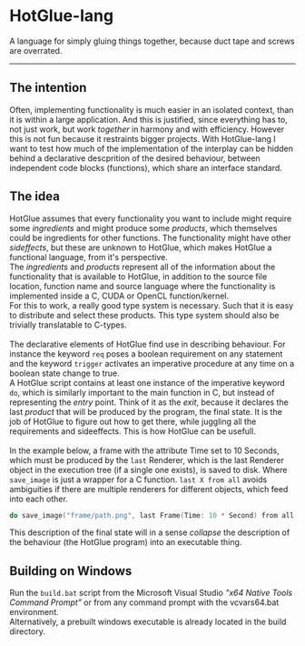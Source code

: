# HotGlue-lang

A language for simply gluing things together, because duct tape and screws are overrated.
<hr>

## The intention

Often, implementing functionality is much easier in an isolated context, than it is within a large application.
And this is justified, since everything has to, not just work, but work *together* in harmony and with efficiency.
However this is not fun because it restraints bigger projects. With HotGlue-lang I want to test how much
of the implementation of the interplay can be hidden behind a declarative descprition of the desired behaviour,
between independent code blocks (functions), which share an interface standard.

## The idea

HotGlue assumes that every functionality you want to include might require some *ingredients* and might produce some
*products*, which themselves could be ingredients for other functions. The functionality might have other *sideffects*,
but these are unknown to HotGlue, which makes HotGlue a functional language, from it's perspective.\
The *ingredients* and *products* represent all of the information about the functionality that is available to HotGlue,
in addition to the source file location, function name and source language where the functionality is implemented inside
a C, CUDA or OpenCL function/kernel.\
For this to work, a really good type system is necessary. Such that it is easy to distribute and select these products.
This type system should also be trivially translatable to C-types.\
\
The declarative elements of HotGlue find use in describing behaviour. For instance the keyword `req` poses a boolean
requirement on any statement and the keyword `trigger` activates an imperative procedure at any time on a boolean state
change to true.\
A HotGlue script contains at least one instance of the imperative keyword `do`, which is similarly important to the
main function in C, but instead of representing the *entry* point. Think of it as the *exit*, because it declares the
last *product* that will be produced by the program, the final state. It is the job of HotGlue to figure out how to get
there, while juggling all the requirements and sideeffects. This is how HotGlue can be usefull.\
\
In the example below, a frame with the attribute Time set to 10 Seconds, which must be produced by the `last` Renderer,
which is the last Renderer object in the execution tree (if a single one exists), is saved to disk. Where `save_image` is
just a wrapper for a C function. `last X from all` avoids ambiguities if there are multiple renderers for different objects,
which feed into each other.
```c
do save_image("frame/path.png", last Frame(Time: 10 * Second) from all Renderer)
```
This description of the final state will in a sense *collapse* the description of the behaviour (the HotGlue program)
into an executable thing.

## Building on Windows

Run the `build.bat` script from the Microsoft Visual Studio _"x64 Native Tools Command Prompt"_ or from any command prompt with the vcvars64.bat environment.\
Alternatively, a prebuilt windows executable is already located in the build directory.
